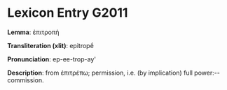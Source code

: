 # Lexicon Entry G2011

**Lemma**: ἐπιτροπή

**Transliteration (xlit)**: epitropḗ

**Pronunciation**: ep-ee-trop-ay'

**Description**:
from ἐπιτρέπω; permission, i.e. (by implication) full power:--commission.
